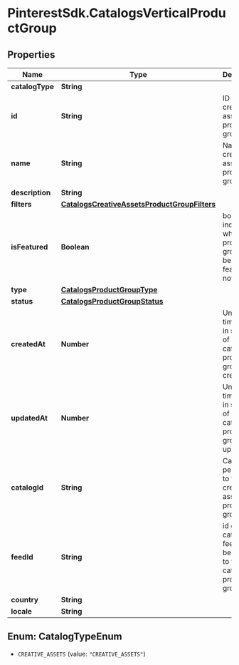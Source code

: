 # PinterestSdk.CatalogsVerticalProductGroup

## Properties

Name | Type | Description | Notes
------------ | ------------- | ------------- | -------------
**catalogType** | **String** |  | 
**id** | **String** | ID of the creative assets product group. | 
**name** | **String** | Name of creative assets product group | [optional] 
**description** | **String** |  | [optional] 
**filters** | [**CatalogsCreativeAssetsProductGroupFilters**](CatalogsCreativeAssetsProductGroupFilters.md) |  | 
**isFeatured** | **Boolean** | boolean indicator of whether the product group is being featured or not | [optional] 
**type** | [**CatalogsProductGroupType**](CatalogsProductGroupType.md) |  | [optional] 
**status** | [**CatalogsProductGroupStatus**](CatalogsProductGroupStatus.md) |  | [optional] 
**createdAt** | **Number** | Unix timestamp in seconds of when catalog product group was created. | [optional] 
**updatedAt** | **Number** | Unix timestamp in seconds of last time catalog product group was updated. | [optional] 
**catalogId** | **String** | Catalog id pertaining to the creative assets product group. | 
**feedId** | **String** | id of the catalogs feed belonging to this catalog product group | 
**country** | **String** |  | [optional] 
**locale** | **String** |  | [optional] 



## Enum: CatalogTypeEnum


* `CREATIVE_ASSETS` (value: `"CREATIVE_ASSETS"`)




